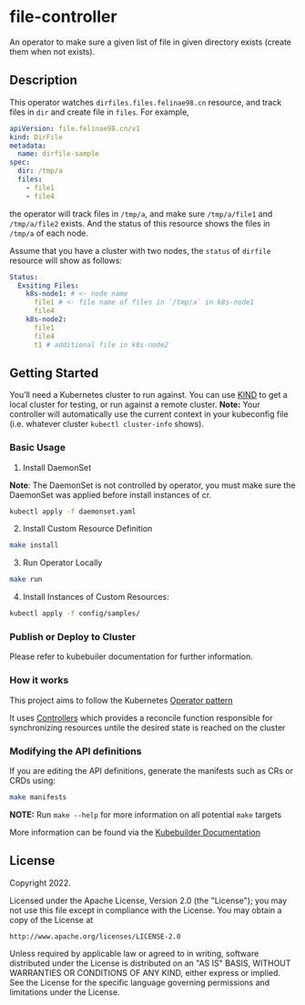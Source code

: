# file-controller
An operator to make sure a given list of file in given directory exists (create them when not exists).

## Description
This operator watches `dirfiles.files.felinae98.cn` resource, and track files in `dir` and create file in `files`. For example,
```yaml
apiVersion: file.felinae98.cn/v1
kind: DirFile
metadata:
  name: dirfile-sample
spec:
  dir: /tmp/a
  files:
    - file1
    - file4
```
the operator will track files in `/tmp/a`, and make sure `/tmp/a/file1` and `/tmp/a/file2` exists. And the status of this resource shows the files in `/tmp/a` of each node.

Assume that you have a cluster with two nodes, the `status` of `dirfile` resource will show as follows:
```yaml
Status:
  Exsiting Files:
    k8s-node1: # <- node name
      file1 # <- file name of files in `/tmp/a` in k8s-node1
      file4
    k8s-node2:
      file1
      file4
      t1 # additional file in k8s-node2
```

## Getting Started
You’ll need a Kubernetes cluster to run against. You can use [KIND](https://sigs.k8s.io/kind) to get a local cluster for testing, or run against a remote cluster.
**Note:** Your controller will automatically use the current context in your kubeconfig file (i.e. whatever cluster `kubectl cluster-info` shows).

### Basic Usage

1. Install DaemonSet

**Note**: The DaemonSet is not controlled by operator, you must make sure the DaemonSet was applied before install instances of cr.

```sh
kubectl apply -f daemonset.yaml
```

2. Install Custom Resource Definition

```sh
make install
```

3. Run Operator Locally

```sh
make run
```

4. Install Instances of Custom Resources:

```sh
kubectl apply -f config/samples/
```

### Publish or Deploy to Cluster

Please refer to kubebuiler documentation for further information.

### How it works
This project aims to follow the Kubernetes [Operator pattern](https://kubernetes.io/docs/concepts/extend-kubernetes/operator/)

It uses [Controllers](https://kubernetes.io/docs/concepts/architecture/controller/) 
which provides a reconcile function responsible for synchronizing resources untile the desired state is reached on the cluster 

### Modifying the API definitions
If you are editing the API definitions, generate the manifests such as CRs or CRDs using:

```sh
make manifests
```

**NOTE:** Run `make --help` for more information on all potential `make` targets

More information can be found via the [Kubebuilder Documentation](https://book.kubebuilder.io/introduction.html)

## License

Copyright 2022.

Licensed under the Apache License, Version 2.0 (the "License");
you may not use this file except in compliance with the License.
You may obtain a copy of the License at

    http://www.apache.org/licenses/LICENSE-2.0

Unless required by applicable law or agreed to in writing, software
distributed under the License is distributed on an "AS IS" BASIS,
WITHOUT WARRANTIES OR CONDITIONS OF ANY KIND, either express or implied.
See the License for the specific language governing permissions and
limitations under the License.

